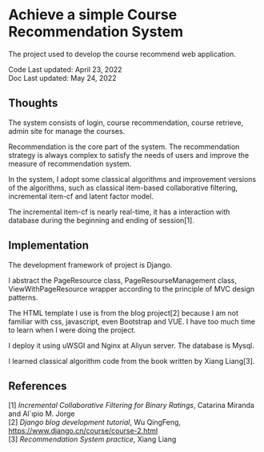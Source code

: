# Achieve a simple Course Recommendation System
The project used to develop the course recommend web application.  

Code Last updated: April 23, 2022   
Doc Last updated: May 24, 2022
## Thoughts
The system consists of login, course recommendation, course retrieve, admin site for manage the courses.

Recommendation is the core part of the system. The recommendation strategy is always complex to satisfy the needs of users and improve the measure of recommendation system. 

In the system, I adopt some classical algorithms and improvement versions of the algorithms, such as classical item-based collaborative filtering, incremental item-cf and latent factor model.    

The incremental item-cf is nearly real-time, it has a interaction with database during the beginning and ending of session[1].

## Implementation

The development framework of project is Django.

I abstract the PageResource class, PageResourseManagement class, ViewWithPageResource wrapper according to the principle of MVC design patterns.

The HTML template I use is from the blog project[2] because I am not familiar with css, javascript, even Bootstrap and VUE. I have too much time to learn when I were doing the project.  

I deploy it using uWSGI and Nginx at Aliyun server. The database is Mysql.

I learned classical algorithm code from the book written by Xiang Liang[3].

## References
[1] *Incremental Collaborative Filtering for Binary Ratings*, Catarina Miranda and Al´ıpio M. Jorge  
[2] *Django blog development tutorial*, Wu QingFeng, https://www.django.cn/course/course-2.html  
[3] *Recommendation System practice*, Xiang Liang
